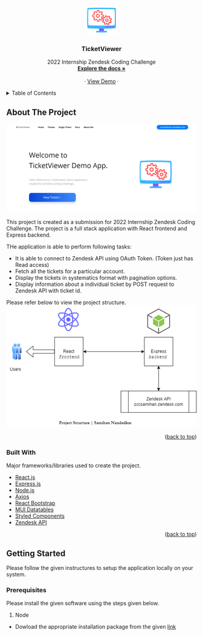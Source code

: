 <div id="top"></div>

<!-- PROJECT LOGO -->
<br />
<div align="center">
  <a>
    <img src="docs/images/logo.png" alt="Logo" width="80" height="80">
  </a>

  <h3 align="center">TicketViewer</h3>

  <p align="center">
    2022 Internship Zendesk Coding Challenge
    <br />
    <a href="#"><strong>Explore the docs »</strong></a>
    <br />
    <br />
    ·
    <a href="#">View Demo</a>
    ·
  </p>
</div>



<!-- TABLE OF CONTENTS -->
<details>
  <summary>Table of Contents</summary>
  <ol>
    <li>
      <a href="#about-the-project">About The Project</a>
      <ul>
        <li><a href="#built-with">Built With</a></li>
      </ul>
    </li>
    <li>
      <a href="#getting-started">Getting Started</a>
      <ul>
        <li><a href="#prerequisites">Prerequisites</a></li>
        <li><a href="#installation">Installation</a></li>
      </ul>
    </li>
    <li><a href="#usage">Usage</a></li>
    <li><a href="#roadmap">Roadmap</a></li>
    <li><a href="#contributing">Contributing</a></li>
    <li><a href="#license">License</a></li>
    <li><a href="#contact">Contact</a></li>
    <li><a href="#acknowledgments">Acknowledgments</a></li>
  </ol>
</details>



<!-- ABOUT THE PROJECT -->
## About The Project

![TicketViewer Screen Shot](docs/images/screenshot1.png)

This project is created as a submission for 2022 Internship Zendesk Coding Challenge. The project is a full stack application with React frontend and Express backend. 

THe application is able to perform following tasks:
* It is able to connect to Zendesk API using OAuth Token. (Token just has Read access)
* Fetch all the tickets for a particular account.
* Display the tickets in systematics format with pagination options.
* Display information about a individual ticket by POST request to Zendesk API with ticket id.

Please refer below to view the project structure. 
![Project Struct.](docs/images/structure.png)

<p align="right">(<a href="#top">back to top</a>)</p>



### Built With

Major frameworks/libraries used to create the project. 

* [React.js](https://reactjs.org/)
* [Express.js](https://expressjs.com/)
* [Node.js](https://nodejs.org/en/)
* [Axios](https://axios-http.com/docs/intro)
* [React Bootstrap](https://react-bootstrap.github.io/)
* [MUI Datatables](https://github.com/gregnb/mui-datatables)
* [Styled Components](https://styled-components.com/)
* [Zendesk API](https://developer.zendesk.com/api-reference/)

<p align="right">(<a href="#top">back to top</a>)</p>



<!-- GETTING STARTED -->
## Getting Started

Please follow the given instructures to setup the application locally on your system.

### Prerequisites

Please install the given software using the steps given below. 
1. Node
* Dowload the appropriate installation package from the given [link](https://nodejs.org/en/download/)




